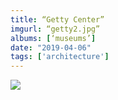 ```yaml
---
title: “Getty Center”
imgurl: “getty2.jpg”
albums: [‘museums’]
date: "2019-04-06"
tags: ['architecture']
---
```

![](https://apfbvvpren.cloudimg.io/width/cdn/n/n/https://raw.githubusercontent.com/wpix/solid-pipix/master/photos/getty2.jpg)